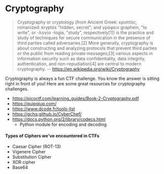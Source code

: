 # Cryptography

> Cryptography or cryptology (from Ancient Greek: κρυπτός, romanized: kryptós "hidden, secret"; and γράφειν graphein, "to write", or -λογία -logia, "study", respectively[1]) is the practice and study of techniques for secure communication in the presence of third parties called adversaries.[2] More generally, cryptography is about constructing and analyzing protocols that prevent third parties or the public from reading private messages;[3] various aspects in information security such as data confidentiality, data integrity, authentication, and non-repudiation[4] are central to modern cryptography. -- https://en.wikipedia.org/wiki/Cryptography

Cryptography is always a fun CTF challenge. You know the answer is sitting right in front of you! Here are some great resources for cryptography challenges.

- https://picoctf.com/learning_guides/Book-2-Cryptography.pdf
- https://quipqiup.com/
- https://www.dcode.fr/tools-list
- https://gchq.github.io/CyberChef/
- https://docs.python.org/2/library/codecs.html
  - Python module for encoding and decoding


#### Types of Ciphers we've encountered in CTFs

- Caesar Cipher (ROT-13)
- Vigenere Cipher
- Substitution Cipher
- XOR cipher
- Base64


